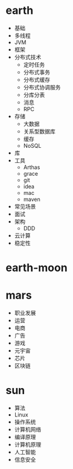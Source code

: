 # earth
*  基础
* 多线程
* JVM
* 框架
* 分布式技术
  * 定时任务
  * 分布式事务
  * 分布式缓存
  * 分布式协调服务
  * 分库分表
  * 消息
  * RPC
* 存储
  * 大数据
  * 关系型数据库
  * 缓存
  * NoSQL
* 库
* 工具
  * Arthas
  * grace
  * git
  * idea
  * mac
  * maven
* 常见场景
* 面试
* 架构
  * DDD
* 云计算
* 稳定性


# earth-moon


# mars
* 职业发展
* 运营
* 电商
* 广告
* 游戏
* 元宇宙
* 芯片
* 区块链

# sun
* 算法
* Linux
* 操作系统
* 计算机网络
* 编译原理
* 计算机原理
* 人工智能
* 信息安全